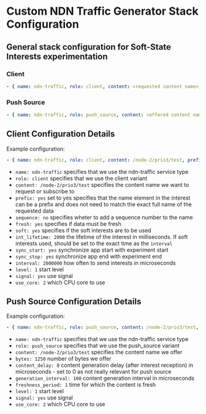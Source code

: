 Custom NDN Traffic Generator Stack Configuration
====

## General stack configuration for Soft-State Interests experimentation
### Client
```YAML
- { name: ndn-traffic, role: client, content: <requested content name>, prefix: yes, sequence: no, fresh: no, soft: yes, sync_start: yes, sync_stop: yes, interval: <interest send interval in MICRO seconds>, int_lifetime: <interest lifetime in MILLI seconds. Time must be equal to interval>, level: 1, signal: yes, use_core: 2 }
```

### Push Source
```YAML
- { name: ndn-traffic, role: push_source, content: <offered content name>, bytes: <byte-size>, content_delay: 0, generation_interval: <interval in us>, freshness_period: 0, level: 0, signal: yes, use_core: 2 }
```

## Client Configuration Details
Example configuration:
```YAML
- { name: ndn-traffic, role: client, content: /node-2/prio3/test, prefix: yes, sequence: no, fresh: yes, soft: yes, sync_start: yes, sync_stop: yes, interval: 2000000, level: 1, signal: yes, use_core: 2 }
```
* `name: ndn-traffic` specifies that we use the ndn-traffic service type
* `role: client` specifies that we use the client variant
* `content: /node-2/prio3/test` specifies the content name we want to request or subscribe to
* `prefix: yes` set to yes specifies that the name element in the interest can be a prefix and does not need to match the exact full name of the requested data
* `sequence: no` specifies wheter to add a sequence number to the name
* `fresh: yes` specifies if data must be fresh
* `soft: yes` specifies if the soft interests are to be used
* `int_lifetime: 2000` the lifetime of the interest in milliseconds. If soft interests used, should be set to the exact time as the `interval`
* `sync_start: yes` synchronize app start with experiment start
* `sync_stop: yes` synchronize app end with experiment end
* `interval: 2000000` how often to send interests in microseconds
* `level: 1` start level
* `signal: yes` use signal
* `use_core: 2` which CPU core to use

## Push Source Configuration Details
Example configuration:
```YAML
- { name: ndn-traffic, role: push_source, content: /node-2/prio3/test, bytes: 1250, content_delay: 0, generation_interval: 100, freshness_period: 1, level: 0, signal: yes, use_core: 2 }
```
* `name: ndn-traffic` specifies that we use the ndn-traffic service type
* `role: push_source` specifies that we use the push_source variant
* `content: /node-2/prio3/test` specifies the content name we offer
* `bytes: 1250` number of bytes we offer
* `content_delay: 0` content generation delay (after interest reception) in microseconds - set to 0 as not really relevant for push source
* `generation_interval: 100` content generation interval in microseconds
* `freshness_period: 1` time for which the content is fresh
* `level: 1` start level
* `signal: yes` use signal
* `use_core: 2` which CPU core to use